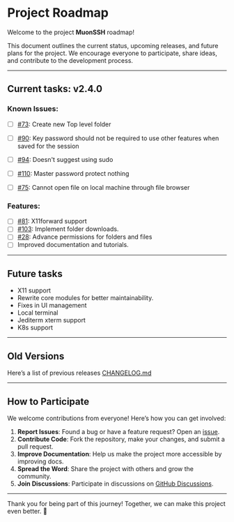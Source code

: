 # Project Roadmap

Welcome to the project **MuonSSH** roadmap! 

This document outlines the current status, upcoming releases, and future plans for the project. We encourage everyone to participate, share ideas, and contribute to the development process.

---


## Current tasks: **v2.4.0**

### Known Issues:
- [ ] [#73](https://github.com/devlinx9/muon-ssh/issues/73): Create new Top level folder
- [ ] [#90](https://github.com/devlinx9/muon-ssh/issues/90): Key password should not be required to use other features when saved for the session
- [ ] [#94](https://github.com/devlinx9/muon-ssh/issues/94): Doesn't suggest using sudo
- [ ] [#110](https://github.com/devlinx9/muon-ssh/issues/110): Master password protect nothing
- [ ] [#75](https://github.com/devlinx9/muon-ssh/issues/75): Cannot open file on local machine through file browser


### Features:
- [ ] [#81](https://github.com/devlinx9/muon-ssh/issues/81): X11forward support
- [ ] [#103](https://github.com/devlinx9/muon-ssh/issues/103): Implement folder downloads.
- [ ] [#28](https://github.com/devlinx9/muon-ssh/issues/28): Advance permissions for folders and files
- [ ] Improved documentation and tutorials.

---

## Future tasks

- X11 support
- Rewrite core modules for better maintainability.
- Fixes in UI management
- Local terminal
- Jediterm xterm support
- K8s support

---

## Old Versions

Here’s a list of previous releases [CHANGELOG.md](CHANGELOG.md)

---

## How to Participate

We welcome contributions from everyone! Here’s how you can get involved:

1. **Report Issues**: Found a bug or have a feature request? Open an [issue](https://github.com/devlinx9/muon-ssh/issues).
2. **Contribute Code**: Fork the repository, make your changes, and submit a pull request.
3. **Improve Documentation**: Help us make the project more accessible by improving docs.
4. **Spread the Word**: Share the project with others and grow the community.
5. **Join Discussions**: Participate in discussions on [GitHub Discussions](https://github.com/yourusername/yourrepo/discussions).

---

Thank you for being part of this journey! Together, we can make this project even better. 🚀